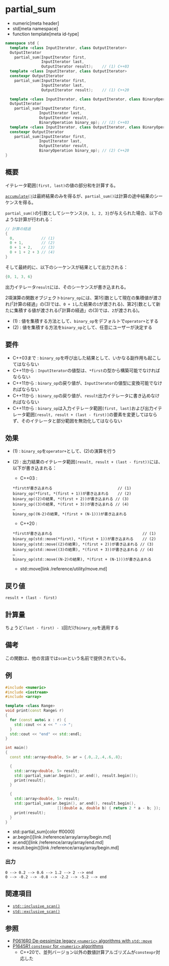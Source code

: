 # partial_sum
* numeric[meta header]
* std[meta namespace]
* function template[meta id-type]

```cpp
namespace std {
  template <class InputIterator, class OutputIterator>
  OutputIterator
    partial_sum(InputIterator first,
                InputIterator last,
                OutputIterator result);    // (1) C++03
  template <class InputIterator, class OutputIterator>
  constexpr OutputIterator
    partial_sum(InputIterator first,
                InputIterator last,
                OutputIterator result);    // (1) C++20

  template <class InputIterator, class OutputIterator, class BinaryOperation>
  OutputIterator
    partial_sum(InputIterator first,
               InputIterator last,
               OutputIterator result,
               BinaryOperation binary_op); // (2) C++03
  template <class InputIterator, class OutputIterator, class BinaryOperation>
  constexpr OutputIterator
    partial_sum(InputIterator first,
               InputIterator last,
               OutputIterator result,
               BinaryOperation binary_op); // (2) C++20
}
```

## 概要
イテレータ範囲`[first, last)`の値の部分和を計算する。

[`accumulate()`](accumulate.md)は最終結果のみを得るが、`partial_sum()`は計算の途中結果のシーケンスを得る。

`partial_sum()`の引数としてシーケンス`{0, 1, 2, 3}`が与えられた場合、以下のような計算が行われる：

```cpp
// 計算の経過
{
  0,            // (1)
  0 + 1,        // (2)
  0 + 1 + 2,    // (3)
  0 + 1 + 2 + 3 // (4)
}
```

そして最終的に、以下のシーケンスが結果として出力される：

```cpp
{0, 1, 3, 6}
```

出力イテレータ`result`には、そのシーケンスが書き込まれる。

2項演算の関数オブジェクト`binary_op`には、第1引数として現在の集積値が渡され(「計算の経過」の(3)では、`0 + 1`した結果の`1`が渡される)、第2引数として新たに集積する値が渡される(「計算の経過」の(3)では、`2`が渡される)。

- (1) : 値を集積する方法として、`binary_op`をデフォルトで`operator+`とする
- (2) : 値を集積する方法を`binary_op`として、任意にユーザーが決定する


## 要件
- C++03まで : `binary_op`を呼び出した結果として、いかなる副作用も起こしてはならない
- C++11から : `InputIterator`の値型は、`*first`の型から構築可能でなければならない
- C++11から : `binary_op`の戻り値が、`InputIterator`の値型に変換可能でなければならない
- C++11から : `binary_op`の戻り値が、`result`出力イテレータに書き込めなければならない
- C++11から : `binary_op`は入力イテレータ範囲`[first, last]`および出力イテレータ範囲`[result, result + (last - first)]`の要素を変更してはならず、そのイテレータと部分範囲を無効化してはならない


## 効果
- (1) : `binary_op`を`operator+`として、(2)の演算を行う
- (2) : 出力結果のイテレータ範囲`[result, result + (last - first))`には、以下が書き込まれる：
    - C++03 :

    ```
    *firstが書き込まれる                             // (1)
    binary_op(*first, *(first + 1))が書き込まれる    // (2)
    binary_op((2)の結果, *(first + 2))が書き込まれる // (3)
    binary_op((3)の結果, *(first + 3))が書き込まれる // (4)
    …
    binary_op((N-2)の結果, *(first + (N-1)))が書き込まれる
    ```

    - C++20 :

    ```
    *firstが書き込まれる                                        // (1)
    binary_op(std::move(*first), *(first + 1))が書き込まれる    // (2)
    binary_op(std::move((2)の結果), *(first + 2))が書き込まれる // (3)
    binary_op(std::move((3)の結果), *(first + 3))が書き込まれる // (4)
    …
    binary_op(std::move((N-2)の結果), *(first + (N-1)))が書き込まれる
    ```
    * std::move[link /reference/utility/move.md]


## 戻り値
`result + (last - first)`


## 計算量
ちょうど`(last - first) - 1`回だけ`binary_op`を適用する


## 備考
この関数は、他の言語では`scan`という名前で提供されている。


## 例
```cpp example
#include <numeric>
#include <iostream>
#include <array>

template <class Range>
void print(const Range& r)
{
  for (const auto& x : r) {
    std::cout << x << " --> ";
  }
  std::cout << "end" << std::endl;
}

int main()
{
  const std::array<double, 5> ar = {.0,.2,.4,.6,.8};

  {
    std::array<double, 5> result;
    std::partial_sum(ar.begin(), ar.end(), result.begin());
    print(result);
  }

  {
    std::array<double, 5> result;
    std::partial_sum(ar.begin(), ar.end(), result.begin(),
                       [](double a, double b) { return 2 * a - b; });
    print(result);
  }
}
```
* std::partial_sum[color ff0000]
* ar.begin()[link /reference/array/array/begin.md]
* ar.end()[link /reference/array/array/end.md]
* result.begin()[link /reference/array/array/begin.md]

### 出力
```
0 --> 0.2 --> 0.6 --> 1.2 --> 2 --> end
0 --> -0.2 --> -0.8 --> -2.2 --> -5.2 --> end
```


## 関連項目
- [`std::inclusive_scan()`](inclusive_scan.md)
- [`std::exclusive_scan()`](exclusive_scan.md)


## 参照
- [P0616R0 De-pessimize legacy `<numeric>` algorithms with `std::move`](http://www.open-std.org/jtc1/sc22/wg21/docs/papers/2017/p0616r0.pdf)
- [P1645R1 `constexpr` for `<numeric>` algorithms](http://www.open-std.org/jtc1/sc22/wg21/docs/papers/2019/p1645r1.html)
    - C++20で、並列バージョン以外の数値計算アルゴリズムが`constexpr`対応した

